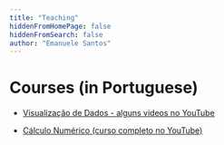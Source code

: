```yaml
---
title: "Teaching"
hiddenFromHomePage: false
hiddenFromSearch: false
author: "Emanuele Santos"
---
```



# Courses (in Portuguese)

* [Visualização de Dados - alguns vídeos no YouTube](https://www.youtube.com/playlist?list=PLomBG50UAP0mPI_8F43pf6v-4pw2Jtaoi)

* [Cálculo Numérico (curso completo no YouTube)](https://www.youtube.com/playlist?list=PLomBG50UAP0m9ukqkap2GqlPXOBUq8FaL)